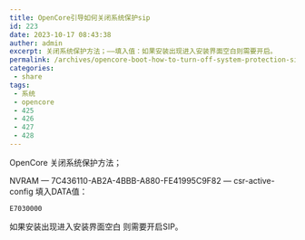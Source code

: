 ```yaml
---
title: OpenCore引导如何关闭系统保护sip
id: 223
date: 2023-10-17 08:43:38
auther: admin
excerpt: 关闭系统保护方法；——填入值：如果安装出现进入安装界面空白则需要开启。
permalink: /archives/opencore-boot-how-to-turn-off-system-protection-sip
categories:
 - share
tags: 
 - 系统
 - opencore
 - 425
 - 426
 - 427
 - 428
---
```


OpenCore 关闭系统保护方法；

NVRAM — 7C436110-AB2A-4BBB-A880-FE41995C9F82 — csr-active-config 填入DATA值：

    E7030000

如果安装出现进入安装界面空白 则需要开启SIP。
